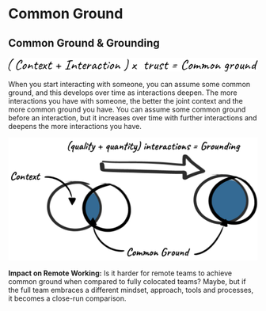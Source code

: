 # Common Ground

## Common Ground & Grounding

![](../.gitbook/assets/common-ground.png)

When you start interacting with someone, you can assume some common ground, and this develops over time as interactions deepen. The more interactions you have with someone, the better the joint context and the more common ground you have. You can assume some common ground before an interaction, but it increases over time with further interactions and deepens the more interactions you have.

![](../.gitbook/assets/grounding.png)

**Impact on Remote Working:** Is it harder for remote teams to achieve common ground when compared to fully colocated teams? Maybe, but if the full team embraces a different mindset, approach, tools and processes, it becomes a close-run comparison.

